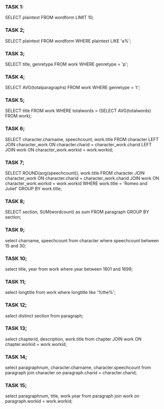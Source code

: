 ###  TASK 1:
SELECT plaintext FROM wordform LIMIT 10;

### TASK 2;
SELECT plaintext FROM wordform WHERE plaintext LIKE 'a%';

### TASK 3;
SELECT title, genretype FROM work WHERE genretype = 'p';

### TASK 4;
SELECT AVG(totalparagraphs) FROM work WHERE genretype = 't';

### TASK 5;
SELECT title FROM work WHERE totalwords > (SELECT AVG(totalwords) FROM work);

### TASK 6;
SELECT character.charname, speechcount, work.title FROM character LEFT JOIN character_work ON character.charid = character_work.charid LEFT JOIN work ON character_work.workid = work.workid;

### TASK 7;
SELECT ROUND(avg(speechcount)), work.title FROM character JOIN character_work ON character.charid = character_work.charid JOIN work ON character_work.workid = work.workid WHERE work.title = 'Romeo and Juliet' GROUP BY work.title;

### TASK 8;
SELECT section, SUM(wordcount) as sum FROM paragraph GROUP BY section;

### TASK 9;
select charname, speechcount from character where speechcount between 15 and 30;

### TASK 10;
select title, year from work where year between 1601 and 1699;

### TASK 11;
select longtitle from work where longtitle like '%the%';

### TASK 12; 
select distinct section from paragraph;

### TASK 13;
select chapterid, description, work.title from chapter JOIN work ON chapter.workid = work.workid;

### TASK 14;
select paragraphnum, character.charname, character.speechcount from paragraph join character on paragraph.charid = character.charid;

### TASK 15;
select paragraphnum, title, work.year from paragraph join work on paragraph.workid = work.workid;
